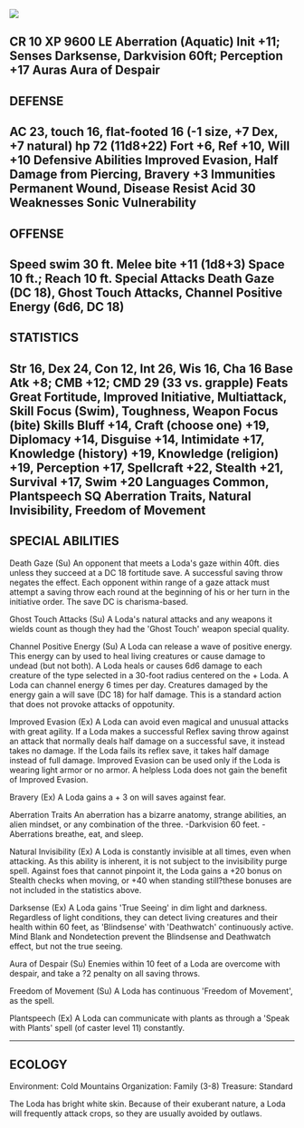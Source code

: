 ![](https://i.imgur.com/wj97yZM.jpeg)

CR 10
XP 9600
LE Aberration (Aquatic)
Init +11; Senses Darksense, Darkvision 60ft; Perception +17
Auras Aura of Despair
------------------------------
DEFENSE
------------------------------
AC 23, touch 16, flat-footed 16 (-1 size, +7 Dex, +7 natural)
hp 72 (11d8+22)
Fort +6, Ref +10, Will +10
Defensive Abilities Improved Evasion, Half Damage from Piercing, Bravery +3
Immunities Permanent Wound, Disease Resist Acid 30 
Weaknesses Sonic Vulnerability
------------------------------
OFFENSE
------------------------------
Speed swim 30 ft.
Melee bite +11 (1d8+3) 
Space 10 ft.; Reach 10 ft.
Special Attacks Death Gaze (DC 18), Ghost Touch Attacks, Channel Positive Energy (6d6, DC 18)
------------------------------
STATISTICS
------------------------------
Str 16, Dex 24, Con 12, Int 26, Wis 16, Cha 16
Base Atk +8; CMB +12; CMD 29 (33 vs. grapple)
Feats Great Fortitude, Improved Initiative, Multiattack, Skill Focus (Swim), Toughness, Weapon Focus (bite)
Skills Bluff +14, Craft (choose one) +19, Diplomacy +14, Disguise +14, Intimidate +17, Knowledge (history) +19, Knowledge (religion) +19, Perception +17, Spellcraft +22, Stealth +21, Survival +17, Swim +20
Languages Common, Plantspeech
SQ Aberration Traits, Natural Invisibility, Freedom of Movement
------------------------------
SPECIAL ABILITIES
------------------------------
Death Gaze (Su) 
 An opponent that meets a Loda's gaze within 40ft. dies unless they succeed at a DC 18 fortitude save. A successful saving throw negates the effect. Each opponent within range of a gaze attack must attempt a saving throw each round at the beginning of his or her turn in the initiative order.  The save DC is charisma-based.

Ghost Touch Attacks (Su) 
 A Loda's natural attacks and any weapons it wields count as though they had the 'Ghost Touch' weapon special quality.

Channel Positive Energy (Su) 
 A Loda can release a wave of positive energy.  This energy can by used to heal living creatures or cause damage to undead (but not both).  A Loda heals or causes 6d6 damage to each creature of the type selected in a 30-foot radius centered on the + Loda.  A Loda can channel energy 6 times per day.  Creatures damaged by the energy gain a will save (DC 18) for half damage.  This is a standard action that does not provoke attacks of oppotunity.

Improved Evasion (Ex) 
A Loda can avoid even magical and unusual attacks with great agility. If a Loda makes a successful Reflex saving throw against an attack that normally deals half damage on a successful save, it instead takes no damage. If the Loda fails its reflex save, it takes half damage instead of full damage. Improved Evasion can be used only if the Loda is wearing light armor or no armor. A helpless Loda does not gain the benefit of Improved Evasion.

Bravery (Ex) 
A Loda gains a + 3 on will saves against fear.

Aberration Traits
An aberration has a bizarre anatomy, strange abilities, an alien mindset, or any combination of the three.
-Darkvision 60 feet.
-Aberrations breathe, eat, and sleep.

Natural Invisibility (Ex) 
 A Loda is constantly invisible at all times, even when attacking. As this ability is inherent, it is not subject to the invisibility purge spell. Against foes that cannot pinpoint it, the Loda gains a +20 bonus on Stealth checks when moving, or +40 when standing still?these bonuses are not included in the statistics above.

Darksense (Ex) 
 A Loda gains 'True Seeing' in dim light and darkness.  Regardless of light conditions, they can detect living creatures and their health within 60 feet, as 'Blindsense' with 'Deathwatch' continuously active.  Mind Blank and Nondetection prevent the Blindsense and Deathwatch effect, but not the true seeing.

Aura of Despair (Su) 
 Enemies within 10 feet of a Loda are overcome with despair, and take a ?2 penalty on all saving throws.

Freedom of Movement (Su) 
 A Loda has continuous 'Freedom of Movement', as the spell.

Plantspeech (Ex) 
 A Loda can communicate with plants as through a 'Speak with Plants' spell (of caster level 11) constantly.

------------------------------
ECOLOGY
------------------------------
Environment: Cold Mountains
Organization: Family (3-8)
Treasure: Standard

The Loda has bright white skin. Because of their exuberant nature, a Loda will frequently attack crops, so they are usually avoided by outlaws.
